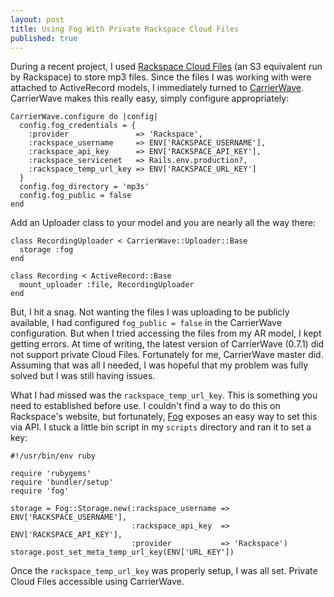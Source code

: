 ```yaml
---
layout: post
title: Using Fog With Private Rackspace Cloud Files
published: true
---
```


During a recent project, I used [Rackspace Cloud Files](http://www.rackspace.com/cloud/files/) (an S3 equivalent run by Rackspace) to store mp3 files. Since the files I was working with were attached to ActiveRecord models, I immediately turned to [CarrierWave](https://github.com/jnicklas/carrierwave).  CarrierWave makes this really easy, simply configure appropriately:

```
CarrierWave.configure do |config|
  config.fog_credentials = {
    :provider               => 'Rackspace',
    :rackspace_username     => ENV['RACKSPACE_USERNAME'],
    :rackspace_api_key      => ENV['RACKSPACE_API_KEY'],
    :rackspace_servicenet   => Rails.env.production?,
    :rackspace_temp_url_key => ENV['RACKSPACE_URL_KEY']
  }
  config.fog_directory = 'mp3s'
  config.fog_public = false
end
```

Add an Uploader class to your model and you are nearly all the way there:

```
class RecordingUploader < CarrierWave::Uploader::Base
  storage :fog
end

class Recording < ActiveRecord::Base
  mount_uploader :file, RecordingUploader
end
```

But, I hit a snag. Not wanting the files I was uploading to be publicly available, I had configured `fog_public = false` in the CarrierWave configuration. But when I tried accessing the files from my AR model, I kept getting errors.  At time of writing, the latest version of CarrierWave (0.7.1) did not support private Cloud Files. Fortunately for me, CarrierWave master did.  Assuming that was all I needed, I was hopeful that my problem was fully solved but I was still having issues.

What I had missed was the `rackspace_temp_url_key`.  This is something you need to established before use.  I couldn't find a way to do this on Rackspace's website, but fortunately, [Fog](https://github.com/fog/fog) exposes an easy way to set this via API. I stuck a little bin script in my `scripts` directory and ran it to set a key:

```
#!/usr/bin/env ruby

require 'rubygems'
require 'bundler/setup'
require 'fog'

storage = Fog::Storage.new(:rackspace_username => ENV['RACKSPACE_USERNAME'],
                           :rackspace_api_key  => ENV['RACKSPACE_API_KEY'],
                           :provider           => 'Rackspace')
storage.post_set_meta_temp_url_key(ENV['URL_KEY'])
```

Once the `rackspace_temp_url_key` was properly setup, I was all set. Private Cloud Files accessible using CarrierWave.
